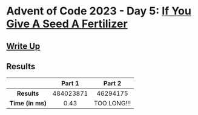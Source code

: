 # Advent of Code 2023 - Day 5: [If You Give A Seed A Fertilizer](https://adventofcode.com/2023/day/5)

## [Write Up](https://codingap.github.io/advent-of-code/writeups/2023/day05)
## Results
|| **Part 1** | **Part 2** |
|:--:|:---:|:---:|
| **Results** | 484023871 | 46294175 |
| **Time (in ms)** | 0.43 | TOO LONG!!! |